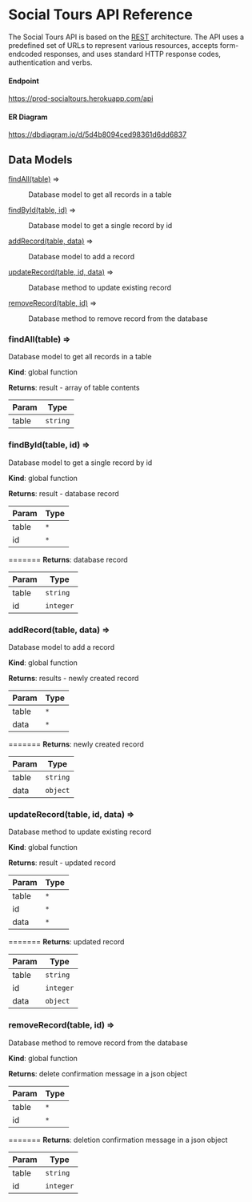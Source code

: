 # Social Tours API Reference

The Social Tours API is based on the [REST](https://en.wikipedia.org/wiki/Representational_state_transfer) architecture. The API uses a predefined set of URLs to represent various resources, accepts form-endcoded responses, and uses standard HTTP response codes, authentication and verbs.

#### Endpoint

https://prod-socialtours.herokuapp.com/api

#### ER Diagram

https://dbdiagram.io/d/5d4b8094ced98361d6dd6837

## Data Models

<dl>
<dt><a href="#findAll">findAll(table)</a> ⇒</dt>
<dd><p>Database model to get all records in a table</p>
</dd>
<dt><a href="#findById">findById(table, id)</a> ⇒</dt>
<dd><p>Database model to get a single record by id</p>
</dd>
<dt><a href="#addRecord">addRecord(table, data)</a> ⇒</dt>
<dd><p>Database model to add a record</p>
</dd>
<dt><a href="#updateRecord">updateRecord(table, id, data)</a> ⇒</dt>
<dd><p>Database method to update existing record</p>
</dd>
<dt><a href="#removeRecord">removeRecord(table, id)</a> ⇒</dt>
<dd><p>Database method to remove record from the database</p>
</dd>
</dl>

<a name="findAll"></a>

### findAll(table) ⇒

Database model to get all records in a table

**Kind**: global function  

**Returns**: result - array of table contents


| Param | Type                |
| ----- | ------------------- |
| table | <code>string</code> |

<a name="findById"></a>

### findById(table, id) ⇒

Database model to get a single record by id

**Kind**: global function  

**Returns**: result - database record

| Param | Type            |
| ----- | --------------- |
| table | <code>\*</code> |
| id    | <code>\*</code> |
=======
**Returns**: database record

| Param | Type                 |
| ----- | -------------------- |
| table | <code>string</code>  |
| id    | <code>integer</code> |


<a name="addRecord"></a>

### addRecord(table, data) ⇒

Database model to add a record

**Kind**: global function  

**Returns**: results - newly created record

| Param | Type            |
| ----- | --------------- |
| table | <code>\*</code> |
| data  | <code>\*</code> |
=======
**Returns**: newly created record

| Param | Type                |
| ----- | ------------------- |
| table | <code>string</code> |
| data  | <code>object</code> |


<a name="updateRecord"></a>

### updateRecord(table, id, data) ⇒

Database method to update existing record

**Kind**: global function  

**Returns**: result - updated record

| Param | Type            |
| ----- | --------------- |
| table | <code>\*</code> |
| id    | <code>\*</code> |
| data  | <code>\*</code> |
=======
**Returns**: updated record

| Param | Type                 |
| ----- | -------------------- |
| table | <code>string</code>  |
| id    | <code>integer</code> |
| data  | <code>object</code>  |


<a name="removeRecord"></a>

### removeRecord(table, id) ⇒

Database method to remove record from the database

**Kind**: global function  

**Returns**: delete confirmation message in a json object

| Param | Type            |
| ----- | --------------- |
| table | <code>\*</code> |
| id    | <code>\*</code> |
=======
**Returns**: deletion confirmation message in a json object

| Param | Type                 |
| ----- | -------------------- |
| table | <code>string</code>  |
| id    | <code>integer</code> |

